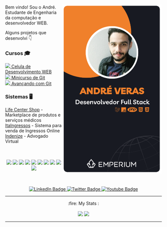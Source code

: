     
<div align="center" id="badges">
     <img align="right" style="width: 20rem;" src="https://github.com/sarev17/sarev17/raw/main/Vertical%20Business%20Card.png" alt="">
  <div align="left">
    <p>Bem vindo! Sou o André. Estudante de Engenharia da computação e desenvolvedor WEB.</p>
    <p> Alguns projetos que desenvolvi 👇</p>
    <h3>Cursos 🎓</h3>
    <a href="https://magnetic-cucumber-759.notion.site/C-lula-de-Desenvolvimento-WEB-065dcdb215674e6496f7d464123684cc"><img style="width: 11pt;" src="https://camo.githubusercontent.com/8afddbfb083696cf20aad7cbcbd8fbb89e8eb925e200a06935267746bc160372/68747470733a2f2f73332d65752d776573742d312e616d617a6f6e6177732e636f6d2f6275636b65746565722d36383864386531312d386663362d343539662d626235322d3236666432313435323931332f323032302f30332f416341324c6e574c5f343030783430302e6a7067">   Celula de Desenvolvimento WEB</a>
    <br><a href="https://magnetic-cucumber-759.notion.site/Minicurso-de-GIT-4f5c22cb231c45159838390441378c2b"><img style="width: 11pt;" src="https://user-images.githubusercontent.com/49326163/232125164-6ee463fa-242e-4d14-9d6d-5b2adc1133ef.png">   Minicurso de Git</a>
    <br><a href="https://magnetic-cucumber-759.notion.site/Avan-ando-no-GIT-bc7b9997bc35460c9f273393674d8f75"><img style="width: 11pt;" src="https://git-scm.com/images/logos/downloads/Git-Icon-White.png">   Avançando com Git</a>
</p>
<h3>Sistemas 🖥️</h3>
    <a href="https://lifecentershop.com.br/">Life Center Shop</a> - Marketplace de produtos e serviços médicos
    <br><a href="https://www.itaingressos.fun/">ItaIngressos</a> - Sistema para venda de Ingressos Online
    <br><a href="">Indenize</a> - Advogado Virtual
      
 </div> 
 <br><br><br>
  <img style="width:26px;" src="https://user-images.githubusercontent.com/49326163/232122270-084f5402-a368-4b85-bd0a-39450338944b.png"></img>
  <img style="width:45px;" src="https://upload.wikimedia.org/wikipedia/commons/thumb/3/31/Webysther_20160423_-_Elephpant.svg/2560px-Webysther_20160423_-_Elephpant.svg.png"></img>
  <img style="width:28px;" src="https://s3-eu-west-1.amazonaws.com/bucketeer-688d8e11-8fc6-459f-bb52-26fd21452913/2020/03/AcA2LnWL_400x400.jpg"></img>
  <img style="width:28px;" src="https://user-images.githubusercontent.com/49326163/232121395-8c3cf778-d935-4c78-9579-108f67c41202.png"></img>
  <img style="width:31px;" src="https://logospng.org/download/css-3/logo-css-3-768.png"></img>
  <img style="width:30px;" src="https://user-images.githubusercontent.com/49326163/232125164-6ee463fa-242e-4d14-9d6d-5b2adc1133ef.png"></img>
  <img style="width:58px;" src="https://user-images.githubusercontent.com/49326163/232122813-b9cdc221-613e-4ca7-9358-14d8b811af3a.png"></img>
  <img style="width:58px;" src="https://upload.wikimedia.org/wikipedia/commons/thumb/a/a1/AJAX_logo_by_gengns.svg/1200px-AJAX_logo_by_gengns.svg.png"></img>
  <img style="width:58px;" src="https://upload.wikimedia.org/wikipedia/commons/thumb/d/d3/Logo_jQuery.svg/1280px-Logo_jQuery.svg.png"></img>
  <img style="width:38px;" src="https://github.com/sarev17/sarev17/blob/main/Sem%20T%C3%ADtulo-7.png"></img>
  
  <br><br>
  <a target="_blank" href="https://www.linkedin.com/in/andreverasti/">
    <img src="https://img.shields.io/badge/LinkedIn-blue?style=for-the-badge&logo=linkedin&logoColor=white" alt="LinkedIn Badge"/>
  </a>
  <a target="_blank" href="https://www.instagram.com/andre.veraas/">
    <img src="https://img.shields.io/badge/Instagram-E4405F?style=for-the-badge&logo=instagram&logoColor=white" alt="Twitter Badge"/>
   </a>
   <a target="_blank" href="https://www.youtube.com/@andreveras2010/videos">
    <img src="https://img.shields.io/badge/YouTube-FF0000?style=for-the-badge&logo=youtube&logoColor=white" alt="Youtube Badge"/>
   </a>
</div>

<hr>
<div align="center">
  :fire: My Stats :
  <br><br><img src="https://github-readme-streak-stats.herokuapp.com/?user=sarev17&theme=dark"></img>
  <img src="https://github-readme-stats.vercel.app/api?username=sarev17&show_icons=true&theme=dark&count_private=true"></img>
</div>
<hr>
